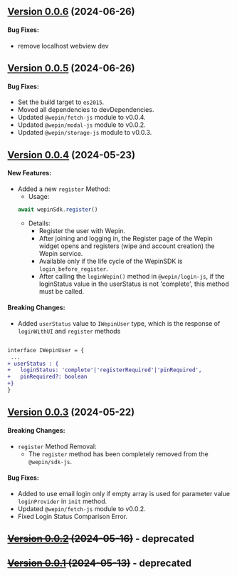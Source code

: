 ## [Version 0.0.6](https://www.npmjs.com/package/@wepin/sdk-js/v/0.0.5) (2024-06-26)

#### Bug Fixes:
- remove localhost webview dev

## [Version 0.0.5](https://www.npmjs.com/package/@wepin/sdk-js/v/0.0.5) (2024-06-26)

#### Bug Fixes:

- Set the build target to `es2015`.
- Moved all dependencies to devDependencies.
- Updated `@wepin/fetch-js` module to v0.0.4.
- Updated `@wepin/modal-js` module to v0.0.2.
- Updated `@wepin/storage-js` module to v0.0.3.

## [Version 0.0.4](https://www.npmjs.com/package/@wepin/sdk-js/v/0.0.4) (2024-05-23)

#### New Features:
- Added a new `register` Method:
  - Usage:
  ```js
  await wepinSdk.register()
  ```
  - Details:
    - Register the user with Wepin.
    - After joining and logging in, the Register page of the Wepin widget opens and registers (wipe and account creation) the Wepin service.
    - Available only if the life cycle of the WepinSDK is `login_before_register`.
    - After calling the `loginWepin()` method in `@wepin/login-js`, if the loginStatus value in the userStatus is not 'complete', this method must be called. 

#### Breaking Changes:

- Added `userStatus` value to `IWepinUser` type, which is the response of `loginWithUI` and `register` methods
 ```diff
 
 interface IWepinUser = {
  ...  
+ userStatus : {
+   loginStatus: 'complete'|'registerRequired'|'pinRequired',
+   pinRequired?: boolean    
+} 
 }
 ```

## [Version 0.0.3](https://www.npmjs.com/package/@wepin/sdk-js/v/0.0.3) (2024-05-22)

#### Breaking Changes:

- `register` Method Removal:
  - The `register` method has been completely removed from the `@wepin/sdk-js`.

#### Bug Fixes:

- Added to use email login only if empty array is used for parameter value `loginProvider` in `init` method.
- Updated `@wepin/fetch-js` module to v0.0.2.
- Fixed Login Status Comparison Error.


## ~~[Version 0.0.2](https://www.npmjs.com/package/@wepin/sdk-js/v/0.0.2) (2024-05-16)~~ - deprecated

## ~~[Version 0.0.1](https://www.npmjs.com/package/@wepin/sdk-js/v/0.0.1) (2024-05-13)~~ - deprecated